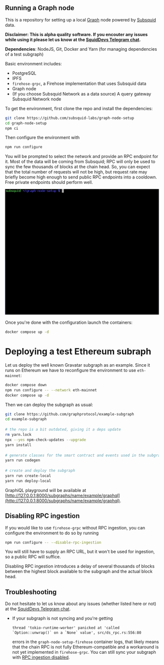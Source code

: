 ## Running a Graph node

This is a repository for setting up a local [Graph](https://thegraph.com) node powered by [Subsquid](https://subsquid.io) data.

**Disclaimer: This is alpha quality software. If you encouter any issues while using it please let us know at the [SquidDevs Telegram chat](https://t.me/HydraDevs).**

**Dependencies**: NodeJS, Git, Docker and Yarn (for managing dependencies of a test subgraph)

Basic environment includes:

 * PostgreSQL
 * IPFS
 * `firehose-grpc`, a Firehose implementation that uses Subsquid data
 * Graph node
 * (If you choose Subsquid Network as a data source) A query gateway Subsquid Network node

To get the environment, first clone the repo and install the dependencies:
```bash
git clone https://github.com/subsquid-labs/graph-node-setup
cd graph-node-setup
npm ci
```
Then configure the environment with
```bash
npm run configure
```
You will be prompted to select the network and provide an RPC endpoint for it. Most of the data will be coming from Subsquid; RPC will only be used to sync the few thousands of blocks at the chain head. So, you can expect that the total number of requests will not be high, but request rate may briefly become high enough to send public RPC endpoints into a cooldown. Free private endpoints should perform well.

![Environment configuration](/configuration.gif)

Once you're done with the configuration launch the containers:
```bash
docker compose up -d
```

# Deploying a test Ethereum subraph

Let us deploy the well known Gravatar subgraph as an example. Since it runs on Ethereum we have to reconfigure the environment to use `eth-mainnet`:
```bash
docker compose down
npm run configure -- --network eth-mainnet
docker compose up -d
```
Then we can deploy the subgraph as usual:
```bash
git clone https://github.com/graphprotocol/example-subgraph
cd example-subgraph

# the repo is a bit outdated, giving it a deps update
rm yarn.lock
npx --yes npm-check-updates --upgrade
yarn install

# generate classes for the smart contract and events used in the subgraph
yarn run codegen

# create and deploy the subgraph
yarn run create-local
yarn run deploy-local

```
GraphiQL playground will be available at [http://127.0.0.1:8000/subgraphs/name/example/graphql](http://127.0.0.1:8000/subgraphs/name/example/graphql).

## Disabling RPC ingestion

If you would like to use `firehose-grpc` without RPC ingestion, you can configure the environment to do so by running
```bash
npm run configure -- --disable-rpc-ingestion
```
You will still have to supply an RPC URL, but it won't be used for ingestion, so a public RPC will suffice.

Disabling RPC ingestion introduces a delay of several thousands of blocks between the highest block available to the subgraph and the actual block head.

## Troubleshooting

Do not hesitate to let us know about any issues (whether listed here or not) at the [SquidDevs Telegram chat](https://t.me/HydraDevs).

* If your subgraph is not syncing and you're getting
  ```
  thread 'tokio-runtime-worker' panicked at 'called `Option::unwrap()` on a `None` value', src/ds_rpc.rs:556:80
  ```
  errors in the `graph-node-setup-firehose` container logs, that likely means that the chain RPC is not fully Ethereum-compatible and a workaround is not yet implemented in `firehose-grpc`. You can still sync your subgraph with [RPC ingestion disabled](#disabling-rpc-ingestion).
